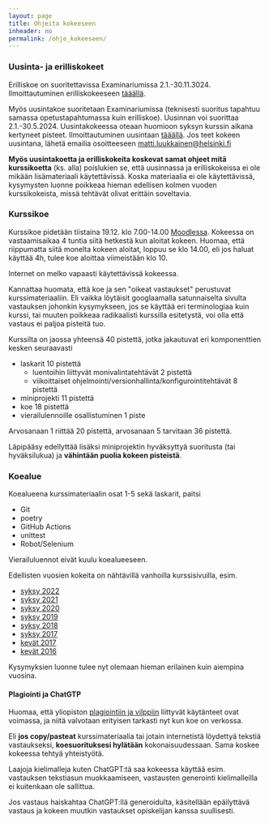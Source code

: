 ```yaml
---
layout: page
title: Ohjeita kokeeseen
inheader: no
permalink: /ohje_kokeeseen/
---
```


### Uusinta- ja erilliskokeet

Erilliskoe on suoritettavissa Examinariumissa 2.1.-30.11.3024. Ilmoittautuminen erilliskokeeseen [tääällä](https://studies.helsinki.fi/kurssit/toteutus/otm-833dd332-9441-4f13-8c46-40261bc0d5d0/TKT20006).

Myös uusintakoe suoritetaan Examinariumissa (teknisesti suoritus tapahtuu samassa opetustapahtumassa kuin erilliskoe). Uusinnan voi suorittaa 2.1.-30.5.2024. Uusintakokeessa oteaan huomioon syksyn kurssin aikana kertyneet pisteet. Ilmoittautuminen uusintaan [tääällä](https://studies.helsinki.fi/kurssit/toteutus/otm-833dd332-9441-4f13-8c46-40261bc0d5d0/TKT20006). Jos teet kokeen uusintana, lähetä emailia osoitteeseen matti.luukkainen@helsinki.fi

**Myös uusintakoetta ja erilliskokeita koskevat samat ohjeet mitä kurssikoetta** (ks. alla) poislukien se, että uusinnassa ja erilliskokeissa ei ole mikään lisämateriaali käytettävissä. Koska materiaalia ei ole käytettävissä, kysymysten luonne poikkeaa hieman edellisen kolmen vuoden kurssikokeista, missä tehtävät olivat erittäin soveltavia.

### Kurssikoe

Kurssikoe pidetään tiistaina 19.12. klo 7.00-14.00 [Moodlessa](https://moodle.helsinki.fi/course/view.php?id=62240). Kokeessa on vastaamisaikaa 4 tuntia siitä hetkestä kun aloitat kokeen. Huomaa, että riippumatta siitä monelta kokeen aloitat, loppuu se klo 14.00, eli jos haluat käyttää 4h, tulee koe aloittaa viimeistään klo 10.

Internet on melko vapaasti käytettävissä kokeessa. 

Kannattaa huomata, että koe ja sen "oikeat vastaukset" perustuvat kurssimateriaaliin. Eli vaikka löytäisit googlaamalla satunnaiselta sivulta vastauksen johonkin kysymykseen, jos se käyttää eri terminologiaa kuin kurssi, tai muuten poikkeaa radikaalisti kurssilla esitetystä, voi olla että vastaus ei paljoa pisteitä tuo.

Kurssilta on jaossa yhteensä 40 pistettä, jotka jakautuvat eri komponenttien kesken seuraavasti

- laskarit 10 pistettä
  - luentoihin liittyvät monivalintatehtävät 2 pistettä
  - viikoittaiset ohjelmointi/versionhallinta/konfigurointitehtävät 8 pistettä
- miniprojekti 11 pistettä
- koe 18 pistettä
- vierailulennoille osallistuminen 1 piste

Arvosanaan 1 riittää 20 pistettä, arvosanaan 5 tarvitaan 36 pistettä.

Läpipääsy edellyttää lisäksi miniprojektin hyväksyttyä suoritusta (tai hyväksilukua) ja **vähintään puolia kokeen pisteistä**.

### Koealue

Koealueena kurssimateriaalin osat 1-5 sekä laskarit, paitsi

- Git
- poetry
- GitHub Actions
- unittest
- Robot/Selenium

Vierailuluennot eivät kuulu koealueeseen.

Edellisten vuosien kokeita on nähtävillä vanhoilla kurssisivuilla, esim.

- [syksy 2022](/koe2022)
- [syksy 2021](/koe2021)
- [syksy 2020](/koe2020)
- [syksy 2019](/koe2019)
- [syksy 2018](https://github.com/mluukkai/Ohjelmistotuotanto2018)
- [syksy 2017](https://github.com/mluukkai/ohjelmistotuotanto2017)
- [kevät 2017](https://github.com/mluukkai/ohtu2017)
- [kevät 2016](https://github.com/mluukkai/ohtu2016)

Kysymyksien luonne tulee nyt olemaan hieman erilainen kuin aiempina vuosina.

#### Plagiointi ja ChatGTP

Huomaa, että yliopiston [plagiointiin ja vilppiin](https://studies.helsinki.fi/ohjeet/artikkeli/mita-ovat-vilppi-ja-plagiointi) liittyvät käytänteet ovat voimassa, ja niitä valvotaan erityisen tarkasti nyt kun koe on verkossa.

Eli **jos copy/pasteat** kurssimateriaalia tai jotain internetistä löydettyä tekstiä vastaukseksi, **koesuorituksesi hylätään** kokonaisuudessaan. Sama koskee kokeessa tehtyä yhteistyötä.

Laajoja kielimalleja kuten ChatGPT:tä saa kokeessa käyttää esim. vastauksen tekstiasun muokkaamiseen, vastausten generointi kielimalleilla ei kuitenkaan ole sallittua.

Jos vastaus haiskahtaa ChatGPT:llä generoidulta, käsitellään epäilyttävä vastaus ja kokeen muutkin vastaukset opiskelijan kanssa suullisesti.
